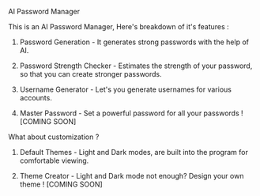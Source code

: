 AI Password Manager

This is an AI Password Manager, Here's breakdown of it's features : 

1) Password Generation - It generates strong passwords with the help of AI.

2) Password Strength Checker - Estimates the strength of your password, so that you can create stronger passwords.

3) Username Generator - Let's you generate usernames for various accounts.

4) Master Password - Set a powerful password for all your passwords ! [COMING SOON]

What about customization ?

1) Default Themes - Light and Dark modes, are built into the program for comfortable viewing.

2) Theme Creator - Light and Dark mode not enough? Design your own theme ! [COMING SOON]
